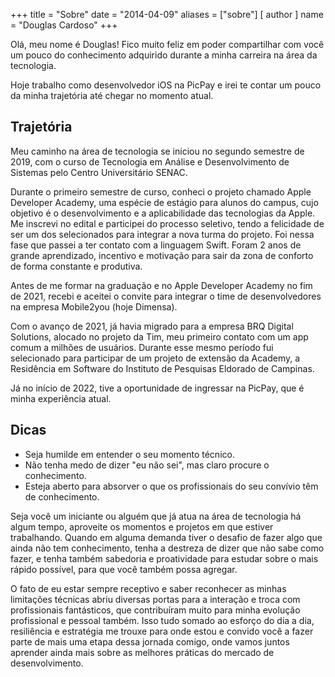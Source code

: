 +++
title = "Sobre"
date = "2014-04-09"
aliases = ["sobre"]
[ author ]
  name = "Douglas Cardoso"
+++

Olá, meu nome é Douglas!
Fico muito feliz em poder compartilhar com você um pouco do conhecimento adquirido durante a minha carreira na área da tecnologia.

Hoje trabalho como desenvolvedor iOS na PicPay e irei te contar um pouco da minha trajetória até chegar no momento atual.

## Trajetória ##

Meu caminho na área de tecnologia se iniciou no segundo semestre de 2019, com o curso de Tecnologia em Análise e Desenvolvimento de Sistemas pelo Centro Universitário SENAC.

Durante o primeiro semestre de curso, conheci o projeto chamado Apple Developer Academy, uma espécie de estágio  para alunos do campus, cujo objetivo é o desenvolvimento e a aplicabilidade das tecnologias da Apple. 
Me inscrevi no edital e participei  do processo seletivo, tendo a felicidade de ser um dos selecionados para integrar a nova turma do projeto. Foi nessa fase que passei a ter contato com a linguagem Swift.
 Foram 2 anos de grande aprendizado, incentivo e motivação para sair da zona de conforto de forma constante e produtiva.

Antes de me formar na graduação e no Apple Developer Academy no fim de 2021, recebi e aceitei o convite para integrar o time de desenvolvedores na empresa Mobile2you (hoje Dimensa).

Com o avanço de 2021, já havia migrado para a empresa BRQ Digital Solutions, alocado no projeto da Tim, meu primeiro contato com um app comum a milhões de usuários. Durante esse mesmo período fui selecionado para participar de um projeto de extensão da Academy, a Residência em Software do Instituto de Pesquisas Eldorado de Campinas.

Já no início de 2022, tive a oportunidade de ingressar na PicPay, que é minha experiência atual.

## Dicas ##

- Seja humilde em entender o seu momento técnico.
- Não tenha medo de dizer "eu não sei", mas claro procure o conhecimento.
- Esteja aberto para absorver o que os profissionais do seu convívio têm de conhecimento.

Seja você um iniciante ou alguém que já atua na área de tecnologia há algum tempo, aproveite os momentos e projetos em que estiver trabalhando. Quando em alguma demanda tiver o desafio de fazer algo que ainda não tem conhecimento, tenha a destreza de dizer que não sabe como fazer, e tenha também sabedoria e proatividade para estudar sobre o mais rápido possível, para que você também possa agregar.

O fato de eu estar sempre receptivo e saber reconhecer as minhas limitações técnicas abriu diversas portas para a interação e troca com profissionais fantásticos, que contribuíram muito para minha evolução profissional e pessoal também. Isso tudo somado ao esforço do dia a dia, resiliência e estratégia me trouxe para onde estou e convido você a fazer parte de mais uma etapa dessa jornada comigo, onde vamos juntos aprender ainda mais sobre as melhores práticas do mercado de desenvolvimento.


<!-- Olá, meu nome é Douglas. Fico muito feliz em ter você por aqui, espero que possa aprender muito.

Atualmente trabalho como desenvolvedor iOS na PicPay. Mas irei te contar um pouco da minha trajetória até chegar aqui.

## Um pouco da minha trajetória ##

Meu caminho na área de tecnologia começou no segundo semestre de 2019, sendo incentivado por um grande amigo, iniciei no curso de Tecnologia em Análise e Desenvolvimento de Sistemas pelo Centro Universitário SENAC.

Durante esse primeiro semestre de curso, fiquei sabendo que dentro do campus havia um projeto chamado Apple Developer Academy, que servia como um estágio para alunos do campus para as tecnologias da Apple. E também para minha surpresa havia um edital aberto para a formação de uma nova turma, pois a turma atual estava se formando. Foi ai que meu caminho se cruzou com a linguagem Swift.

Passando por todo o processo seletivo, tive a felicidade de ser um dos selecionados para integrar a nova turma do projeto, foram 2 anos de grande aprendizado, a cada novo desafio, era sempre instigado a sair da zona de conforto.

Pouco antes de me formar na graduação e no Apple Developer Academy no fim de 2021, tive a minha primeira oportunidade na área, na empresa Mobile2you (hoje Dimensa), onde fiquei 6 meses.

No começo do ano seguinte, já estava BRQ Digital Solutions, onde fui alocado no projeto da Tim, meu primeiro contato com um app usado por milhões de usuários. Também por algum tempo estivesse no projeto que é uma extensão da Academy, na Residência em Software do Instituto de Pesquisas Eldorado de Campinas.

Já no inicio de 2022, tive a oportunidade de entrar na PicPay, onde me encontro hoje.

## Conselhos ##

Se você está pensando em ingressar na área de tecnologia ou acabou de iniciar sua jornada, o que posso te dizer como conselho, é para aproveitar todos os momentos. Não tem medo de falar “eu não sei, mas posso aprender”, em todos os lugares que trabalhei, sempre encontrei pessoas fantásticas, que entendiam algumas limitações técnicas que eu ainda tinha e que também viam que estava me esforçando para evoluir, para que assim, sempre pudesse contribuir mais. Em cada projeto que tive a oportunidade de trabalhar, sempre procurei absorver ao máximo o que os profissionais mais seniores, tinham para ensinar. -->